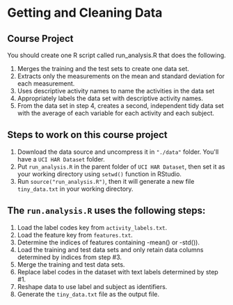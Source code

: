 # Getting and Cleaning Data

## Course Project

You should create one R script called run_analysis.R that does the following.

1. Merges the training and the test sets to create one data set.
2. Extracts only the measurements on the mean and standard deviation for each measurement.
3. Uses descriptive activity names to name the activities in the data set
4. Appropriately labels the data set with descriptive activity names.
5. From the data set in step 4, creates a second, independent tidy data set with the average of each variable for each activity and each subject.

## Steps to work on this course project

1. Download the data source and uncompress it in ```"./data"``` folder. You'll have a ```UCI HAR Dataset``` folder.
2. Put ```run_analysis.R``` in the parent folder of ```UCI HAR Dataset```, then set it as your working directory using ```setwd()``` function in RStudio.
3. Run ```source("run_analysis.R")```, then it will generate a new file ```tiny_data.txt``` in your working directory.



## The ```run.analysis.R``` uses the following steps: 
1. Load the label codes key from ```activity_labels.txt```.
2. Load the feature key from ```features.txt```.
3. Determine the indices of features containing -mean() or -std()).
4. Load the training and test data sets and only retain data columns determined by indices from step #3.
5. Merge the training and test data sets.
6. Replace label codes in the dataset with text labels determined by step #1.
7. Reshape data to use label and subject as identifiers.
8. Generate the ```tiny_data.txt``` file as the output file.

